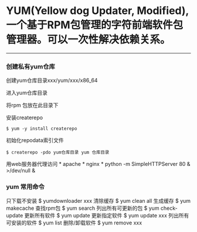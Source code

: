 # YUM(Yellow dog Updater, Modified), 一个基于RPM包管理的字符前端软件包管理器。可以一次性解决依赖关系。

***

### 创建私有yum仓库
  创建yum仓库目录xxx/yum/xxx/x86_64
   
  进入yum仓库目录

  将rpm 包放在此目录下

  安装createrepo

    $ yum -y install createrepo

  初始化repodata索引文件

    $ createrepo -pdo yum仓库目录 yum 仓库目录

  用web服务器代理访问
    * apache
    * nginx
    * python -m SimpleHTTPServer 80 & >/dev/null &

### yum 常用命令
  只下载不安装
    $ yumdownloader xxx
  清除缓存
    $ yum clean all
  生成缓存
    $ yum makecache
  查找rpm包
    $ yum search <keyword>
  列出所有可更新的包
    $ yum check-update
  更新所有软件
    $ yum update
  更新指定软件
    $ yum update xxx
  列出所有可安装的软件
    $ yum list
  删除/卸载软件
    $ yum remove xxx

